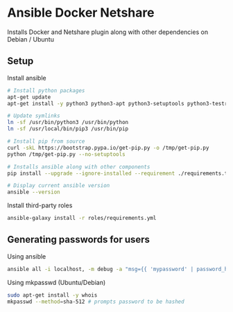 # Ansible Docker Netshare

Installs Docker and Netshare plugin along with other dependencies on Debian / Ubuntu

## Setup

Install ansible
```bash
# Install python packages
apt-get update
apt-get install -y python3 python3-apt python3-setuptools python3-testresources

# Update symlinks
ln -sf /usr/bin/python3 /usr/bin/python
ln -sf /usr/local/bin/pip3 /usr/bin/pip

# Install pip from source
curl -skL https://bootstrap.pypa.io/get-pip.py -o /tmp/get-pip.py
python /tmp/get-pip.py --no-setuptools

# Installs ansible along with other components
pip install --upgrade --ignore-installed --requirement ./requirements.txt

# Display current ansible version
ansible --version
```
Install third-party roles
```bash
ansible-galaxy install -r roles/requirements.yml
```

## Generating passwords for users 

Using ansible
```bash
ansible all -i localhost, -m debug -a "msg={{ 'mypassword' | password_hash('sha512', 'mysecretsalt') }}"
```

Using mkpasswd (Ubuntu/Debian)
```bash
sudo apt-get install -y whois
mkpasswd --method=sha-512 # prompts password to be hashed
```
